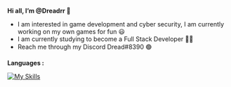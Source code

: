  **Hi all, I’m @Dreadrr 🙂**
- I am interested in game development and cyber security, I am currently working on my own games for fun 😃
- I am currently studying to become a Full Stack Developer 🧑‍🎓
- Reach me through my Discord Dread#8390 🟢

**Languages :**


[![My Skills](https://skillicons.dev/icons?i=js,html,css,cpp,react,redux,nodejs,linux)](https://skillicons.dev)
